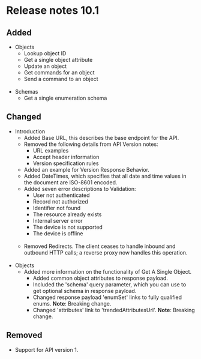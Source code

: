# Release notes 10.1

## Added
- Objects
    - Lookup object ID
    - Get a single object attribute
    - Update an object
    - Get commands for an object
    - Send a command to an object<br><br>
- Schemas
    - Get a single enumeration schema

## Changed
- Introduction
	- Added Base URL, this describes the base endpoint for the API.
    - Removed the following details from API Version notes:
        - URL examples
        - Accept header information
        - Version specification rules
    - Added an example for Version Response Behavior.
    - Added DateTimes, which specifies that all date and time values in the document are ISO-8601 encoded.
    - Added seven error descriptions to Validation:
        - User not authenticated
        - Record not authorized
        - Identifier not found
        - The resource already exists
        - Internal server error
        - The device is not supported
        - The device is offline<br><br>
	- Removed Redirects. The client ceases to handle inbound and outbound HTTP calls; a reverse proxy now handles this operation.<br><br>
- Objects
    - Added more information on the functionality of Get A Single Object.
        - Added common object attributes to response payload.
        - Included the 'schema' query parameter, which you can use to get optional schema in response payload.
        - Changed response payload 'enumSet' links to fully qualified enums. **Note**: Breaking change.
	    - Changed 'attributes' link to 'trendedAttributesUrl'. **Note**: Breaking change.
        
## Removed
- Support for API version 1.   